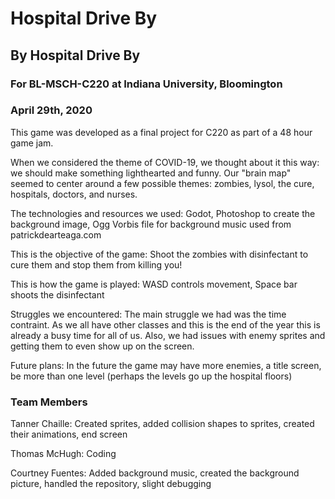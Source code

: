 # Hospital Drive By

## By Hospital Drive By
### For BL-MSCH-C220 at Indiana University, Bloomington
### April 29th, 2020

This game was developed as a final project for C220 as part of a 48 hour game jam.

When we considered the theme of COVID-19, we thought about it this way: we should make something lighthearted and funny. Our "brain map" seemed to center around a few possible themes: zombies, lysol, the cure, hospitals, doctors, and nurses.

The technologies and resources we used: 
Godot,
Photoshop to create the background image,
Ogg Vorbis file for background music used from patrickdearteaga.com

This is the objective of the game: 
Shoot the zombies with disinfectant to cure them and stop them from killing you!

This is how the game is played: 
WASD controls movement, Space bar shoots the disinfectant

Struggles we encountered:
The main struggle we had was the time contraint. As we all have other classes and this is the end of the year this is already a busy time for all of us. Also, we had issues with enemy sprites and getting them to even show up on the screen.

Future plans: 
In the future the game may have more enemies, a title screen, be more than one level (perhaps the levels go up the hospital floors)

### Team Members
 Tanner Chaille: Created sprites, added collision shapes to sprites, created their animations, end screen
 
 Thomas McHugh: Coding
 
 Courtney Fuentes: Added background music, created the background picture, handled the repository, slight debugging
 
